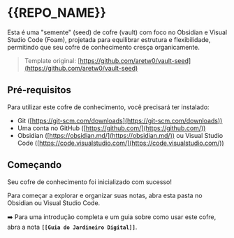 # {{REPO_NAME}}

Esta é uma "semente" (seed) de cofre (vault) com foco no Obsidian e Visual Studio Code (Foam), projetada para equilibrar estrutura e flexibilidade, permitindo que seu cofre de conhecimento cresça organicamente.

> Template original: [https://github.com/aretw0/vault-seed](https://github.com/aretw0/vault-seed)

## Pré-requisitos

Para utilizar este cofre de conhecimento, você precisará ter instalado:

-   Git ([https://git-scm.com/downloads](https://git-scm.com/downloads))
-   Uma conta no GitHub ([https://github.com/](https://github.com/))
-   Obsidian ([https://obsidian.md/](https://obsidian.md/)) ou Visual Studio Code ([https://code.visualstudio.com/](https://code.visualstudio.com/))

## Começando

Seu cofre de conhecimento foi inicializado com sucesso!

Para começar a explorar e organizar suas notas, abra esta pasta no Obsidian ou Visual Studio Code.

➡️ Para uma introdução completa e um guia sobre como usar este cofre, abra a nota **`[[Guia do Jardineiro Digital]]`**.

<!-- Adicione outras seções relevantes aqui, como estrutura, ferramentas, etc. -->